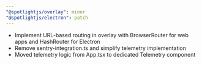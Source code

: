 ```yaml
---
"@spotlightjs/overlay": minor
"@spotlightjs/electron": patch
---
```


- Implement URL-based routing in overlay with BrowserRouter for web apps and HashRouter for Electron
- Remove sentry-integration.ts and simplify telemetry implementation
- Moved telemetry logic from App.tsx to dedicated Telemetry component
